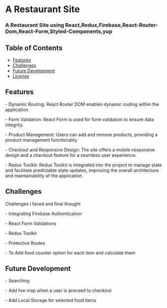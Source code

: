 # A Restaurant Site 

### A Restaurant Site using React,Redux,Firebase,React-Router-Dom,React-Form,Styled-Components,yup

## Table of Contents

- [Features](#features)
- [Challenges](#challenges)
- [Future Development](#futuredevelopment)
- [License](#license)

## Features
<p>- Dynamic Routing: React Router DOM enables dynamic routing within the application.</p>
<p>- Form Validation: React Form is used for form validation to ensure data integrity.</p>
<p>- Product Management: Users can add and remove products, providing a product management functionality.</p>
<p>- Checkout and Responsive Design: The site offers a mobile-responsive design and a checkout feature for a seamless user experience.</p>
<p>- Redux Toolkit: Redux Toolkit is integrated into the project to manage state and facilitate predictable state updates, improving the overall architecture and maintainability of the application.</p> 

## Challenges

Challenges I faced and final thought

<p>- Integrating Firebase Authentication</p>
<p>- React Form Validations</p>
<p>- Redux Toolkit</p>
<p>- Protective Routes</p>
<p>- To Add food counter option for each item and calculate them</p>

## Future Development
<p>- Searching</p>
<p>- Add live map when a user is proceed to checkout</p>
<p>- Add Local Storage for selected food items</p>



